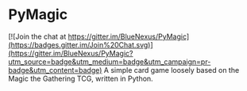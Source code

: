 # PyMagic

[![Join the chat at https://gitter.im/BlueNexus/PyMagic](https://badges.gitter.im/Join%20Chat.svg)](https://gitter.im/BlueNexus/PyMagic?utm_source=badge&utm_medium=badge&utm_campaign=pr-badge&utm_content=badge)
A simple card game loosely based on the Magic the Gathering TCG, written in Python.
